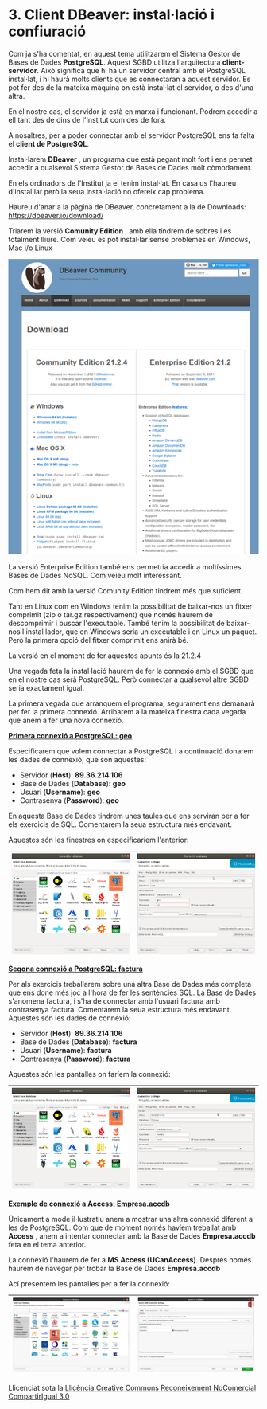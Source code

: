 # 3\. Client DBeaver: instal·lació i confiuració

Com ja s'ha comentat, en aquest tema utilitzarem el Sistema Gestor de Bases de
Dades **PostgreSQL**. Aquest SGBD utilitza l'arquitectura **client-servidor**.
Això significa que hi ha un servidor central amb el PostgreSQL instal·lat, i
hi haurà molts clients que es connectaran a aquest servidor. Es pot fer des de
la mateixa màquina on està instal·lat el servidor, o des d'una altra.

En el nostre cas, el servidor ja està en marxa i funcionant. Podrem accedir a
ell tant des de dins de l'Institut com des de fora.

A nosaltres, per a poder connectar amb el servidor PostgreSQL ens fa falta el
**client de PostgreSQL**.

Instal·larem **DBeaver** , un programa que està pegant molt fort i ens permet
accedir a qualsevol Sistema Gestor de Bases de Dades molt còmodament.

En els ordinadors de l'Institut ja el tenim instal·lat. En casa us l'haureu
d'instal·lar però la seua instal·lació no ofereix cap problema.

Haureu d'anar a la pàgina de DBeaver, concretament a la de Downloads:
<https://dbeaver.io/download/>

Triarem la versió **Comunity Edition** , amb ella tindrem de sobres i és
totalment lliure. Com veieu es pot instal·lar sense problemes en Windows, Mac
i/o Linux

![](T6_1_3_1.png)

La versió Enterprise Edition també ens permetria accedir a moltíssimes Bases
de Dades NoSQL. Com veieu molt interessant.

Com hem dit amb la versió Comunity Edition tindrem més que suficient.

Tant en Linux com en Windows tenim la possibilitat de baixar-nos un fitxer
comprimit (zip o tar.gz respectivament) que només haurem de descomprimir i
buscar l'executable. També tenim la possibilitat de baixar-nos l'instal·lador,
que en Windows seria un executable i en Linux un paquet. Però la primera opció
del fitxer comprimit ens anirà bé.

La versió en el moment de fer aquestos apunts és la 21.2.4

Una vegada feta la instal·lació haurem de fer la connexió amb el SGBD que en
el nostre cas serà PostgreSQL. Però connectar a qualsevol altre SGBD seria
exactament igual.

La primera vegada que arranquem el programa, segurament ens demanarà per fer
la primera connexió. Arribarem a la mateixa finestra cada vegada que anem a
fer una nova connexió.

**<u>Primera connexió a PostgreSQL: geo</u>**

Especificarem que volem connectar a PostgreSQL i a continuació donarem les
dades de connexió, que són aquestes:

  * Servidor (**Host**): **89.36.214.106**
  * Base de Dades (**Database**): **geo**
  * Usuari (**Username**): **geo**
  * Contrasenya (**Password**): **geo**

En aquesta Base de Dades tindrem unes taules que ens serviran per a fer els
exercicis de SQL. Comentarem la seua estructura més endavant.

Aquestes són les finestres on especificaríem l'anterior:

![](T6_1_3_2.png) | ![](T6_1_3_3.png)  
---|---  
  
**<u>Segona connexió a PostgreSQL: factura</u>**

Per als exercicis treballarem sobre una altra Base de Dades més completa que
ens done més joc a l'hora de fer les sentències SQL. La Base de Dades
s'anomena factura, i s'ha de connectar amb l'usuari factura amb contrasenya
factura. Comentarem la seua estructura més endavant. Aquestes són les dades de
connexió:

  * Servidor (**Host**): **89.36.214.106**
  * Base de Dades (**Database**): **factura**
  * Usuari (**Username**): **factura**
  * Contrasenya (**Password**): **factura**

Aquestes són les pantalles on faríem la connexió:

![](T6_1_3_2.png) | ![](T6_1_3_4.png)  
---|---  
  
**<u>Exemple de connexió a Access: Empresa.accdb</u>**

Únicament a mode il·lustratiu anem a mostrar una altra connexió diferent a les
de PostgreSQL. Com que de moment només havíem treballat amb **Access** , anem
a intentar connectar amb la Base de Dades **Empresa.accdb** feta en el tema
anterior.

La connexió l'haurem de fer a **MS Access (UCanAccess)**. Després només haurem
de navegar per trobar la Base de Dades **Empresa.accdb**

Ací presentem les pantalles per a fer la connexió:

![](T6_1_1_4.png) | ![](T6_1_1_5.png)  
---|---  
  


Llicenciat sota la  [Llicència Creative Commons Reconeixement NoComercial
CompartirIgual 3.0](http://creativecommons.org/licenses/by-nc-sa/3.0/)

